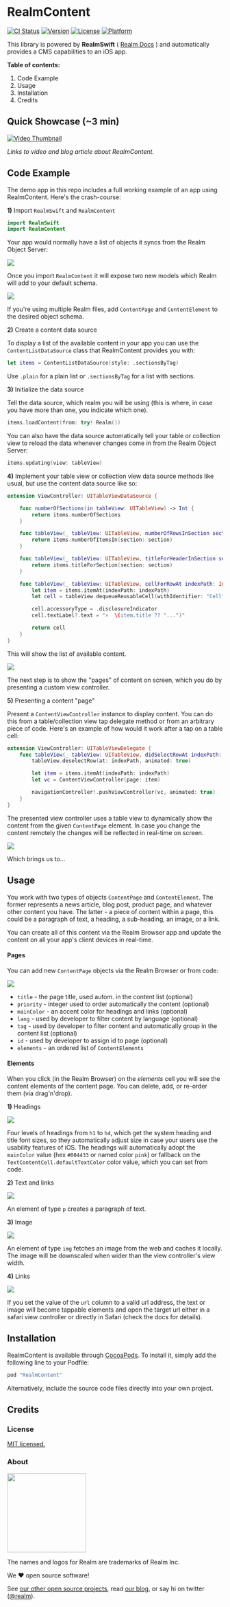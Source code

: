 # RealmContent

[![CI Status](http://img.shields.io/travis/icanzilb/RealmContent.svg?style=flat)](https://travis-ci.org/icanzilb/RealmContent)
[![Version](https://img.shields.io/cocoapods/v/RealmContent.svg?style=flat)](http://cocoapods.org/pods/RealmContent)
[![License](https://img.shields.io/cocoapods/l/RealmContent.svg?style=flat)](http://cocoapods.org/pods/RealmContent)
[![Platform](https://img.shields.io/cocoapods/p/RealmContent.svg?style=flat)](http://cocoapods.org/pods/RealmContent)

This library is powered by __RealmSwift__ ( [Realm Docs](https://realm.io/docs/swift/latest/) ) and automatically provides a CMS capabilities to an iOS app.

**Table of contents:**

1. Code Example
2. Usage
3. Installation
4. Credits

## Quick Showcase (~3 min)

[![Video Thumbnail](assets/video-thumb.jpg)](https://news.realm.io/news/marin-todorov-realmcontent-open-source-cms)

_Links to video and blog article about RealmContent._

## Code Example

The demo app in this repo includes a full working example of an app using RealmContent. Here's the crash-course:

**1)** Import `RealmSwift` and `RealmContent`

```swift
import RealmSwift
import RealmContent
```

Your app would normally have a list of objects it syncs from the Realm Object Server:

![](assets/models-before.png)

Once you import `RealmContent` it will expose two new models which Realm will add to your default schema.

![](assets/models-after.png)

If you're using multiple Realm files, add `ContentPage` and `ContentElement` to the desired object schema.

**2)** Create a content data source 

To display a list of the available content in your app you can use the `ContentListDataSource` class that RealmContent provides you with:

```swift
let items = ContentListDataSource(style: .sectionsByTag)
```

Use `.plain` for a plain list or `.sectionsByTag` for a list with sections.

**3)** Initialize the data source

Tell the data source, which realm you will be using (this is where, in case you have more than one, you indicate which one).

```swift
items.loadContent(from: try! Realm())
```

You can also have the data source automatically tell your table or collection view to reload the data whenever changes come in from the Realm Object Server:

```swift
items.updating(view: tableView)
```

**4)** Implement your table view or collection view data source methods like usual, but use the content data source like so:

```swift
extension ViewController: UITableViewDataSource {

    func numberOfSections(in tableView: UITableView) -> Int {
        return items.numberOfSections
    }

    func tableView(_ tableView: UITableView, numberOfRowsInSection section: Int) -> Int {
        return items.numberOfItemsIn(section: section)
    }

    func tableView(_ tableView: UITableView, titleForHeaderInSection section: Int) -> String? {
        return items.titleForSection(section: section)
    }

    func tableView(_ tableView: UITableView, cellForRowAt indexPath: IndexPath) -> UITableViewCell {
        let item = items.itemAt(indexPath: indexPath)
        let cell = tableView.dequeueReusableCell(withIdentifier: "Cell")!

        cell.accessoryType = .disclosureIndicator
        cell.textLabel?.text = "»  \(item.title ?? "...")"

        return cell
    }
}
```

This will show the list of available content. 

![](assets/content-list.png)

The next step is to show the "pages" of content on screen, which you do by presenting a custom view controller.

**5)** Presenting a content "page"

Present a `ContentViewController` instance to display content. You can do this from a table/collection view tap delegate method or from an arbitrary piece of code. Here's an example of how would it work after a tap on a table cell:

```swift
extension ViewController: UITableViewDelegate {
    func tableView(_ tableView: UITableView, didSelectRowAt indexPath: IndexPath) {
        tableView.deselectRow(at: indexPath, animated: true)

        let item = items.itemAt(indexPath: indexPath)
        let vc = ContentViewController(page: item)

        navigationController!.pushViewController(vc, animated: true)
    }
}
```

The presented view controller uses a table view to dynamically show the content from the given `ContentPage` element. In case you change the content remotely the changes will be reflected in real-time on screen. 

![](assets/move-elements.gif)

Which brings us to...

## Usage

You work with two types of objects `ContentPage` and `ContentElement`. The former represents a news article, blog post, product page, and whatever other content you have. The latter - a piece of content within a page, this could be a paragraph of text, a heading, a sub-heading, an image, or a link.

You can create all of this content via the Realm Browser app and update the content on all your app's client devices in real-time.

#### Pages

You can add new `ContentPage` objects via the Realm Browser or from code:

![](assets/page-columns.png)

* `title` - the page title, used autom. in the content list (optional)
* `priority` - integer used to order automatically the content (optional)
* `mainColor` - an accent color for headings and links (optional)
* `lang` - used by developer to filter content by language (optional)
* `tag` - used by developer to filter content and automatically group in the content list (optional)
* `id` - used by developer to assign id to page (optional)
* `elements` - an ordered list of `ContentElements`

#### Elements

When you click (in the Realm Browser) on the _elements_ cell you will see the content elements of the content page. You can delete, add, or re-order them (via drag'n'drop).

**1)** Headings

![](assets/headings.png)

Four levels of headings from `h1` to `h4`, which get the system heading and title font sizes, so they automatically adjust size in case your users use the usability features of iOS. The headings will automatically adopt the `mainColor` value (hex `#004433` or named color `pink`) or fallback on the `TextContentCell.defaultTextColor` color value, which you can set from code.

**2)** Text and links

![](assets/text.png)

An element of type `p` creates a paragraph of text.

**3)** Image

![](assets/image.png)

An element of type `img` fetches an image from the web and caches it locally. The image will be downscaled when wider than the view controller's view width.

**4)** Links

![](assets/links.png)

If you set the value of the `url` column to a valid url address, the text or image will become tappable elements and open the target url either in a safari view controller or directly in Safari (check the docs for details).

## Installation

RealmContent is available through [CocoaPods](http://cocoapods.org). To install it, simply add the following line to your Podfile:

```ruby
pod "RealmContent"
```

Alternatively, include the source code files directly into your own project.

## Credits

### License

[MIT licensed.](LICENSE)

### About

<img src="assets/realm.png" width="184" />

The names and logos for Realm are trademarks of Realm Inc.

We :heart: open source software!

See [our other open source projects](https://github.com/realm), read [our blog](https://realm.io/news), or say hi on twitter ([@realm](https://twitter.com/realm)).
